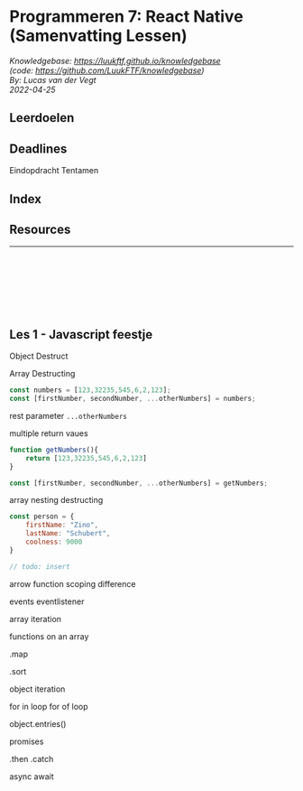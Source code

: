 # Programmeren 7: React Native (Samenvatting Lessen)
*Knowledgebase: https://luukftf.github.io/knowledgebase*  
*(code: https://github.com/LuukFTF/knowledgebase)*  
*By: Lucas van der Vegt*  
*2022-04-25*    
<!-- Editted by: NAME, NAME, NAME -->


## Leerdoelen

## Deadlines
Eindopdracht
Tentamen

## Index

## Resources



---
<br><br><br><br>
<div style="page-break-after: always; visibility: hidden"> \pagebreak </div> 

## Les 1 - Javascript feestje

Object Destruct


Array Destructing
```js
const numbers = [123,32235,545,6,2,123];
const [firstNumber, secondNumber, ...otherNumbers] = numbers;
```
rest parameter `...otherNumbers` 


multiple return vaues
```js
function getNumbers(){
    return [123,32235,545,6,2,123]
}

const [firstNumber, secondNumber, ...otherNumbers] = getNumbers;
```

array nesting destructing
```js
const person = {
    firstName: "Zino",
    lastName: "Schubert",
    coolness: 9000
}

// todo: insert
```

arrow function 
scoping difference

events
eventlistener


array iteration

functions on an array

.map

.sort

object iteration

for in loop
for of loop

object.entries()

promises

.then
.catch

async
await
